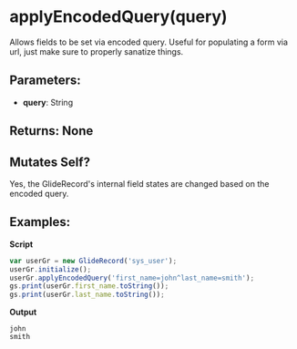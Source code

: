 # applyEncodedQuery(query)
Allows fields to be set via encoded query. Useful for populating a form via url, just make sure to properly sanatize things.
## Parameters:
- **query**: String

## Returns: None

## Mutates Self?
Yes, the GlideRecord's internal field states are changed based on the encoded query.

## Examples:

**Script**
```js
var userGr = new GlideRecord('sys_user');
userGr.initialize();
userGr.applyEncodedQuery('first_name=john^last_name=smith');
gs.print(userGr.first_name.toString());
gs.print(userGr.last_name.toString());
```
**Output**
```
john
smith
```
